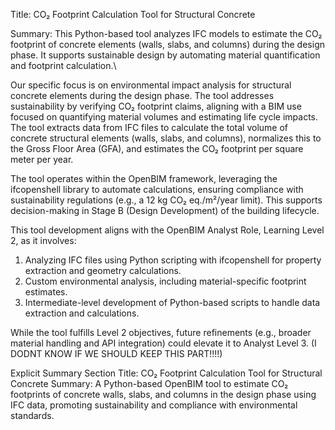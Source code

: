 Title:
CO₂ Footprint Calculation Tool for Structural Concrete

Summary: 
This Python-based tool analyzes IFC models to estimate the CO₂ footprint of concrete elements (walls, slabs, and columns) during the design phase. It supports sustainable design by automating material quantification and footprint calculation.\\


Our specific focus is on environmental impact analysis for structural concrete elements during the design phase. The tool addresses sustainability by verifying CO₂ footprint claims, aligning with a BIM use focused on quantifying material volumes and estimating life cycle impacts. The tool extracts data from IFC files to calculate the total volume of concrete structural elements (walls, slabs, and columns), normalizes this to the Gross Floor Area (GFA), and estimates the CO₂ footprint per square meter per year.

The tool operates within the OpenBIM framework, leveraging the ifcopenshell library to automate calculations, ensuring compliance with sustainability regulations (e.g., a 12 kg CO₂ eq./m²/year limit). This supports decision-making in Stage B (Design Development) of the building lifecycle.

This tool development aligns with the OpenBIM Analyst Role, Learning Level 2, as it involves:

1) Analyzing IFC files using Python scripting with ifcopenshell for property extraction and geometry calculations.
2) Custom environmental analysis, including material-specific footprint estimates.
3) Intermediate-level development of Python-based scripts to handle data extraction and calculations.

While the tool fulfills Level 2 objectives, future refinements (e.g., broader material handling and API integration) could elevate it to Analyst Level 3. (I DODNT KNOW IF WE SHOULD KEEP THIS PART!!!!)

Explicit Summary Section
Title: CO₂ Footprint Calculation Tool for Structural Concrete
Summary: A Python-based OpenBIM tool to estimate CO₂ footprints of concrete walls, slabs, and columns in the design phase using IFC data, promoting sustainability and compliance with environmental standards.
